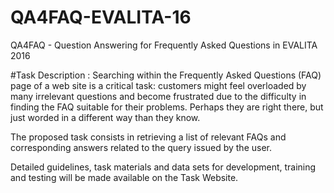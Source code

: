 # QA4FAQ-EVALITA-16
QA­4FAQ - Question Answering for Frequently Asked Questions in EVALITA 2016

#Task Description : 
Searching within the Frequently Asked Questions (FAQ) page of a web site is a critical task: customers might feel overloaded by many irrelevant questions and become frustrated due to the difficulty in finding the FAQ suitable for their problems. Perhaps they are right there, but just worded in a different way than they know.

The proposed task consists in retrieving a list of relevant FAQs and corresponding answers related to the query issued by the user.

Detailed guidelines, task materials and data sets for development, training and testing will be made available on the Task Website.
